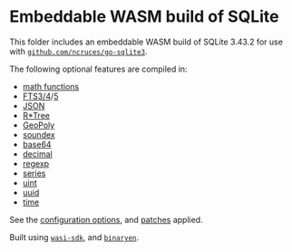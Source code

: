 # Embeddable WASM build of SQLite

This folder includes an embeddable WASM build of SQLite 3.43.2 for use with
[`github.com/ncruces/go-sqlite3`](https://pkg.go.dev/github.com/ncruces/go-sqlite3).

The following optional features are compiled in:
- [math functions](https://www.sqlite.org/lang_mathfunc.html)
- [FTS3/4](https://www.sqlite.org/fts3.html)/[5](https://www.sqlite.org/fts5.html)
- [JSON](https://www.sqlite.org/json1.html)
- [R*Tree](https://www.sqlite.org/rtree.html)
- [GeoPoly](https://www.sqlite.org/geopoly.html)
- [soundex](https://www.sqlite.org/lang_corefunc.html#soundex)
- [base64](https://github.com/sqlite/sqlite/blob/master/ext/misc/base64.c)
- [decimal](https://github.com/sqlite/sqlite/blob/master/ext/misc/decimal.c)
- [regexp](https://github.com/sqlite/sqlite/blob/master/ext/misc/regexp.c)
- [series](https://github.com/sqlite/sqlite/blob/master/ext/misc/series.c)
- [uint](https://github.com/sqlite/sqlite/blob/master/ext/misc/uint.c)
- [uuid](https://github.com/sqlite/sqlite/blob/master/ext/misc/uuid.c)
- [time](../sqlite3/time.c)

See the [configuration options](../sqlite3/sqlite_cfg.h),
and [patches](../sqlite3) applied.

Built using [`wasi-sdk`](https://github.com/WebAssembly/wasi-sdk),
and [`binaryen`](https://github.com/WebAssembly/binaryen).